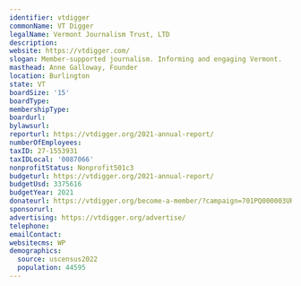 ```yaml
---
identifier: vtdigger
commonName: VT Digger
legalName: Vermont Journalism Trust, LTD
description:
website: https://vtdigger.com/
slogan: Member-supported journalism. Informing and engaging Vermont.
masthead: Anne Galloway, Founder
location: Burlington
state: VT
boardSize: '15'
boardType:
membershipType:
boardurl:
bylawsurl:
reporturl: https://vtdigger.org/2021-annual-report/
numberOfEmployees:
taxID: 27-1553931
taxIDLocal: '0087066'
nonprofitStatus: Nonprofit501c3
budgeturl: https://vtdigger.org/2021-annual-report/
budgetUsd: 3375616
budgetYear: 2021
donateurl: https://vtdigger.org/become-a-member/?campaign=701PQ000003URU5YAO
sponsorurl:
advertising: https://vtdigger.org/advertise/
telephone:
emailContact:
websitecms: WP
demographics:
  source: uscensus2022
  population: 44595
---
```


